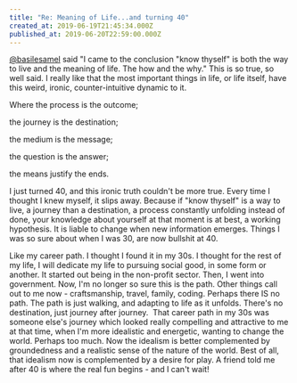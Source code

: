 ```yaml
---
title: "Re: Meaning of Life...and turning 40"
created_at: 2019-06-19T21:45:34.000Z
published_at: 2019-06-20T22:59:00.000Z
---
```

[@basilesamel](https://200wordsaday.com/words/meaning-of-life-205615d09dccea1275) said "I came to the conclusion "know thyself" is both the way to live and the meaning of life. The how and the why." This is so true, so well said. I really like that the most important things in life, or life itself, have this weird, ironic, counter-intuitive dynamic to it.  

  

Where the process is the outcome; 

the journey is the destination;

the medium is the message;

the question is the answer;

the means justify the ends.

  

I just turned 40, and this ironic truth couldn't be more true. Every time I thought I knew myself, it slips away. Because if "know thyself" is a way to live, a journey than a destination, a process constantly unfolding instead of done, your knowledge about yourself at that moment is at best, a working hypothesis. It is liable to change when new information emerges. Things I was so sure about when I was 30, are now bullshit at 40. 

  

Like my career path. I thought I found it in my 30s. I thought for the rest of my life, I will dedicate my life to pursuing social good, in some form or another. It started out being in the non-profit sector. Then, I went into government. Now, I'm no longer so sure this is the path. Other things call out to me now - craftsmanship, travel, family, coding. Perhaps there IS no path. The path is just walking, and adapting to life as it unfolds. There's no destination, just journey after journey.  That career path in my 30s was someone else's journey which looked really compelling and attractive to me at that time, when I'm more idealistic and energetic, wanting to change the world. Perhaps too much. Now the idealism is better complemented by groundedness and a realistic sense of the nature of the world. Best of all, that idealism now is complemented by a desire for play. A friend told me after 40 is where the real fun begins - and I can't wait!
